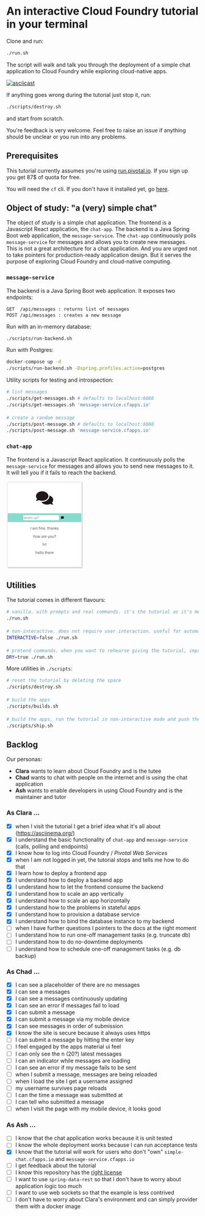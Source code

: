 # An interactive Cloud Foundry tutorial in your terminal
Clone and run:
```bash
./run.sh
```
The script will walk and talk you through the deployment of a simple chat application to Cloud Foundry while exploring cloud-native apps.

[![asciicast](https://asciinema.org/a/229675.svg)](https://asciinema.org/a/229675)

If anything goes wrong during the tutorial just stop it, run:
```bash
./scripts/destroy.sh
```
and start from scratch.

You're feedback is very welcome. Feel free to raise an issue if anything should be unclear or you run into any problems.

## Prerequisites

This tutorial currently assumes you're using [run.pivotal.io](https://run.pivotal.io). If you sign up you get 87$ of quota for free.

You will need the `cf` cli. If you don't have it installed yet, go [here](https://docs.cloudfoundry.org/cf-cli/install-go-cli.html).

## Object of study: "a (very) simple chat"
The object of study is a simple chat application. The frontend is a Javascript React application, the `chat-app`. The backend is a Java Spring Boot web application, the `message-service`.
The `chat-app` continuously polls `message-service` for messages and allows you to create new messages. This is not a great
architecture for a chat application. And you are urged not to take pointers for production-ready application design. 
But it serves the purpose of exploring Cloud Foundry and cloud-native computing.

### `message-service`
The backend is a Java Spring Boot web application. It exposes two endpoints:

    GET  /api/messages : returns list of messages
    POST /api/messages : creates a new message

Run with an in-memory database:
```bash
./scripts/run-backend.sh
```

Run with Postgres:
```bash
docker-compose up -d
./scripts/run-backend.sh -Dspring.profiles.active=postgres
```

Utility scripts for testing and introspection:
```bash
# list messages
./scripts/get-messages.sh # defaults to localhost:8080
./scripts/get-messages.sh 'message-service.cfapps.io'

# create a random message
./scripts/post-message.sh # defaults to localhost:8080
./scripts/post-message.sh 'message-service.cfapps.io'
```

### `chat-app`
The frontend is a Javascript React application. 
It continuously polls the `message-service` for messages and allows you to send new messages to it.
It will tell you if it fails to reach the backend.

![chat-app](chat-app.png?raw=true)

## Utilities

The tutorial comes in different flavours:
```bash
# vanilla. with prompts and real commands. it's the tutorial as it's meant to be run by the tutee.
./run.sh

# non-interactive. does not require user interaction. useful for automated testing of the tutorial.
INTERACTIVE=false ./run.sh

# pretend commands. when you want to rehearse giving the tutorial, improve the narrative or read proof.
DRY=true ./run.sh
```

More utilities in `./scripts`:
```bash
# reset the tutorial by deleting the space
./scripts/destroy.sh

# build the apps
./scripts/builds.sh

# build the apps, run the tutorial in non-interactive mode and push the code
./scripts/ship.sh
```

## Backlog

Our personas:
 * **Clara** wants to learn about Cloud Foundry and is the tutee
 * **Chad** wants to chat with people on the internet and is using the chat application
 * **Ash** wants to enable developers in using Cloud Foundry and is the maintainer and tutor

### As Clara ...
 * [x] when I visit the tutorial I get a brief idea what it's all about (https://asciinema.org/)
 * [x] I understand the basic functionality of `chat-app` and `message-service` (calls, polling and endpoints)
 * [x] I know how to log into Cloud Foundry / _Pivotal Web Services_
 * [x] when I am not logged in yet, the tutorial stops and tells me how to do that
 * [x] I learn how to deploy a frontend app
 * [x] I understand how to deploy a backend app
 * [x] I understand how to let the frontend consume the backend
 * [x] I understand how to scale an app vertically
 * [x] I understand how to scale an app horizontally
 * [x] I understand how to the problems in stateful apps
 * [x] I understand how to provision a database service
 * [x] I understand how to bind the database instance to my backend
 * [ ] when I have further questions I pointers to the docs at the right moment
 * [ ] I understand how to run one-off management tasks (e.g. truncate db)
 * [ ] I understand how to do no-downtime deployments 
 * [ ] I understand how to schedule one-off management tasks (e.g. db backup)

### As Chad ...
 * [x] I can see a placeholder of there are no messages
 * [x] I can see a messages
 * [x] I can see a messages continuously updating
 * [x] I can see an error if messages fail to load
 * [x] I can submit a message
 * [x] I can submit a message via my mobile device
 * [x] I can see messages in order of submission
 * [x] I know the site is secure because it always uses https
 * [ ] I can submit a message by hitting the enter key
 * [ ] I feel engaged by the apps material ui feel
 * [ ] I can only see the n (20?) latest messages
 * [ ] I can an indicator while messages are loading
 * [ ] I can see an error if my message fails to be sent
 * [ ] when I submit a message, messages are being reloaded
 * [ ] when I load the site I get a username assigned
 * [ ] my username survives page reloads
 * [ ] I can the time a message was submitted at
 * [ ] I can tell who submitted a message
 * [ ] when I visit the page with my mobile device, it looks good

### As Ash ...
 * [ ] I know that the chat application works because it is unit tested
 * [ ] I know the whole deployment works because I can run acceptance tests
 * [x] I know that the tutorial will work for users who don't "own" `simple-chat.cfapps.io` and `message-service.cfapps.io`
 * [ ] I get feedback about the tutorial
 * [ ] I know this repository has the [right license](https://choosealicense.com)
 * [ ] I want to use `spring-data-rest` so that I don't have to worry about application logic too much
 * [ ] I want to use web sockets so that the example is less contrived
 * [ ] I don't have to worry about Clara's environment and can simply provider them with a docker image
